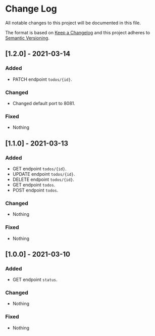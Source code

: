 
# Change Log
All notable changes to this project will be documented in this file.
 
The format is based on [Keep a Changelog](http://keepachangelog.com/)
and this project adheres to [Semantic Versioning](http://semver.org/).

## [1.2.0] - 2021-03-14
 
### Added

- PATCH endpoint `todos/{id}`.
 
### Changed

- Changed default port to 8081.
 
### Fixed
 
- Nothing
## [1.1.0] - 2021-03-13
 
### Added

- GET endpoint `todos/{id}`.
- UPDATE endpoint `todos/{id}`.
- DELETE endpoint `todos/{id}`.
- GET endpoint `todos`.
- POST endpoint `todos`.
 
### Changed

- Nothing
 
### Fixed
 
- Nothing
 
## [1.0.0] - 2021-03-10
 
### Added

- GET endpoint `status`.
 
### Changed

- Nothing
 
### Fixed
 
- Nothing
